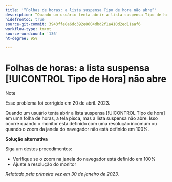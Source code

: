 ```yaml
---
title: '“Folhas de horas: a lista suspensa Tipo de hora não abre”'
description: “Quando um usuário tenta abrir a lista suspensa Tipo de hora em uma folha de horas, a tela pisca, mas a lista suspensa não abre. Isso ocorre quando o monitor está definido com uma resolução incomum ou quando o zoom da janela do navegador não está definido em 100%.”
hidefromtoc: true
source-git-commit: 3943ffe8a6dc392e8604dbd2f1a410d2ed11aaf6
workflow-type: tm+mt
source-wordcount: '136'
ht-degree: 95%

---
```



# Folhas de horas: a lista suspensa [!UICONTROL Tipo de Hora] não abre

>[!NOTE]
>
>Esse problema foi corrigido em 20 de abril. 2023.

Quando um usuário tenta abrir a lista suspensa [!UICONTROL Tipo de hora] em uma folha de horas, a tela pisca, mas a lista suspensa não abre. Isso ocorre quando o monitor está definido com uma resolução incomum ou quando o zoom da janela do navegador não está definido em 100%.

**Solução alternativa**

Siga um destes procedimentos:

* Verifique se o zoom na janela do navegador está definido em 100%
* Ajuste a resolução do monitor

_Relatado pela primeira vez em 30 de janeiro de 2023._

